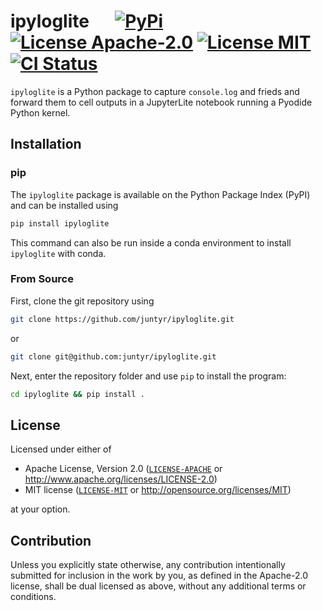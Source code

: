 # ipyloglite &emsp; [![PyPi]][pypi-url]  [![License Apache-2.0]][apache-2.0] [![License MIT]][mit] [![CI Status]][ci-status]

[PyPI]: https://img.shields.io/pypi/v/ipyloglite
[pypi-url]: https://pypi.org/project/ipyloglite

[License Apache-2.0]: https://img.shields.io/badge/License-Apache_2.0-yellowgreen.svg
[apache-2.0]: https://opensource.org/licenses/Apache-2.0

[License MIT]: https://img.shields.io/badge/License-MIT-yellow.svg
[mit]: https://opensource.org/licenses/MIT

[CI Status]: https://img.shields.io/github/actions/workflow/status/juntyr/ipyloglite/ci.yml?branch=main&label=CI
[ci-status]: https://github.com/juntyr/ipyloglite/actions/workflows/ci.yml?query=branch%3Amain

`ipyloglite` is a Python package to capture `console.log` and frieds and forward them to cell outputs in a JupyterLite notebook running a Pyodide Python kernel.

## Installation

### pip

The `ipyloglite` package is available on the Python Package Index (PyPI) and can be installed using
```bash
pip install ipyloglite
```
This command can also be run inside a conda environment to install `ipyloglite` with conda.

### From Source

First, clone the git repository using
```bash
git clone https://github.com/juntyr/ipyloglite.git
```
or
```bash
git clone git@github.com:juntyr/ipyloglite.git
```

Next, enter the repository folder and use `pip` to install the program:
```bash
cd ipyloglite && pip install .
```

## License

Licensed under either of

* Apache License, Version 2.0 ([`LICENSE-APACHE`](https://github.com/juntyr/phepy/blob/main/LICENSE-APACHE) or http://www.apache.org/licenses/LICENSE-2.0)
* MIT license ([`LICENSE-MIT`](https://github.com/juntyr/phepy/blob/main/LICENSE-MIT) or http://opensource.org/licenses/MIT)

at your option.

## Contribution

Unless you explicitly state otherwise, any contribution intentionally submitted for inclusion in the work by you, as defined in the Apache-2.0 license, shall be dual licensed as above, without any additional terms or conditions.

